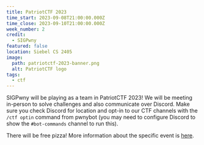 ```yaml
---
title: PatriotCTF 2023
time_start: 2023-09-08T21:00:00.000Z
time_close: 2023-09-10T21:00:00.000Z
week_number: 2
credit:
  - SIGPwny
featured: false
location: Siebel CS 2405
image:
  path: patriotctf-2023-banner.png
  alt: PatriotCTF logo
tags:
  - ctf
---
```

SIGPwny will be playing as a team in PatriotCTF 2023! We will be meeting in-person to solve challenges and also communicate over Discord. Make sure you check Discord for location and opt-in to our CTF channels with the `/ctf optin` command from pwnybot (you may need to configure Discord to show the `#bot-commands` channel to run this).

There will be free pizza! More information about the specific event is [here](https://competitivecyber.club/patriotctf/).
